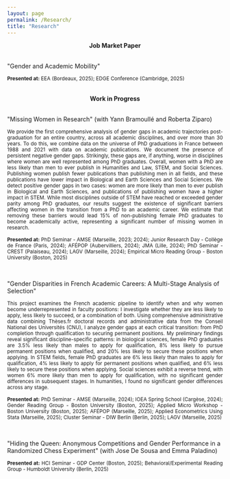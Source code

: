 ```yaml
---
layout: page
permalink: /Research/
title: "Research"
---
```



<div align="center">
 <b>Job Market Paper</b>
</div>
&nbsp;  

"Gender and Academic Mobility" 

<p align="justify">
<sub><b>Presented at:</b> EEA (Bordeaux, 2025); EDGE Conference (Cambridge, 2025)</sub>
</p>
&nbsp;  

<div align="center">
 <b>Work in Progress</b>
</div>
&nbsp;  

"Missing Women in Research" (with Yann Bramoullé and Roberta Ziparo)

<p align="justify">
<sub>We provide the first comprehensive analysis of gender gaps in academic trajectories post-graduation for an entire country, across all academic disciplines, and over more than 30 years. To do this, we combine data on the universe of PhD graduations in France between 1988 and 2021 with data on academic publications. We document the presence of persistent negative gender gaps. Strikingly, these gaps are, if anything, worse in disciplines where women are well represented among PhD graduates. Overall, women with a PhD are less likely than men to ever publish in Humanities and Law, STEM, and Social Sciences. Publishing women publish fewer publications than publishing men in all fields, and these publications have lower impact in Biological and Earth Sciences and Social Sciences. We detect positive gender gaps in two cases: women are more likely than men to ever publish in Biological and Earth Sciences, and publications of publishing women have a higher impact in STEM. While most disciplines outside of STEM have reached or exceeded gender parity among PhD graduates, our results suggest the existence of significant barriers affecting women in the transition from a PhD to an academic career. We estimate that removing these barriers would lead 15% of non-publishing female PhD graduates to become academically active, representing a significant number of missing women in research.</sub>
</p>
 
<p align="justify">
<sub><b>Presented at:</b> PhD Seminar - AMSE (Marseille, 2023; 2024); Junior Research Day - Collège de France (Paris, 2024); AFÉPOP (Aubervilliers, 2024); JMA (Lille, 2024); PhD Seminar - CREST (Palaiseau, 2024); LAGV (Marseille, 2024); Empirical Micro Reading Group - Boston University (Boston, 2025)</sub>
</p>
&nbsp;  

"Gender Disparities in French Academic Careers: A Multi-Stage Analysis of Selection"

<p align="justify">
<sub>This project examines the French academic pipeline to identify when and why women become underrepresented in faculty positions: I investigate whether they are less likely to apply, less likely to succeed, or a combination of both. Using comprehensive administrative data combining Thèses.fr doctoral records and administrative data from the Conseil National des Universités (CNU), I analyze gender gaps at each critical transition: from PhD completion through qualification to securing permanent positions. My preliminary findings reveal significant discipline-specific patterns: in biological sciences, female PhD graduates are 3.5% less likely than males to apply for qualification, 8% less likely to pursue permanent positions when qualified, and 20% less likely to secure these positions when applying. In STEM fields, female PhD graduates are 6% less likely than males to apply for qualification, 4% less likely to apply for permanent positions when qualified, and 6% less likely to secure these positions when applying. Social sciences exhibit a reverse trend, with women 6% more likely than men to apply for qualification, with no significant gender differences in subsequent stages. In humanities, I found no significant gender differences across any stage.</sub>
</p>
 
<p align="justify">  
<sub><b>Presented at:</b> PhD Seminar - AMSE (Marseille, 2024); IOEA Spring School (Cargèse, 2024); Gender Reading Group - Boston University (Boston, 2025); Applied Micro Workshop - Boston University (Boston, 2025); AFÉPOP (Marseille, 2025); Applied Econometrics Using Stata (Marseille, 2025); Cluster Seminar - DIW Berlin (Berlin, 2025); LAGV (Marseille, 2025)</sub>
</p>
&nbsp;  

<div class="extra-space"></div>

"Hiding the Queen: Anonymous Competitions and Gender Performance in a Randomized Chess Experiment" (with Jose De Sousa and Emma Paladino)

<p align="justify">
<sub><b>Presented at:</b> HCI Seminar - GDP Center (Boston, 2025); Behavioral/Experimental Reading Group - Humboldt University (Berlin, 2025)</sub>
</p>
&nbsp;  
